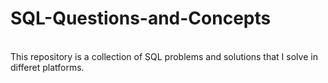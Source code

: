 <h1> SQL-Questions-and-Concepts </h1> <br>
This repository is a collection of SQL problems and solutions that I solve in differet platforms.
